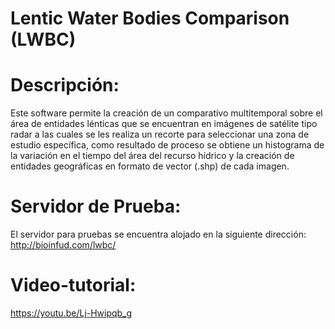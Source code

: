 # Lentic Water Bodies Comparison (LWBC)
<h1>Descripción:</h1>
Este software permite la creación de un comparativo multitemporal sobre el área de entidades lénticas que se encuentran en imágenes de satélite tipo radar a las cuales se les realiza un recorte para seleccionar una zona de estudio específica, como resultado de proceso se obtiene un histograma de la variación en el tiempo del área del recurso hídrico y la creación de entidades geográficas en formato de vector (.shp) de cada imagen.

<h1>Servidor de Prueba:</h1>
El servidor para pruebas se encuentra alojado en la siguiente dirección: <a href="http://bioinfud.com/lwbc/">http://bioinfud.com/lwbc/</a>

<h1>Video-tutorial:</h1>
<a href="https://youtu.be/Lj-Hwipqb_g">https://youtu.be/Lj-Hwipqb_g</a>
